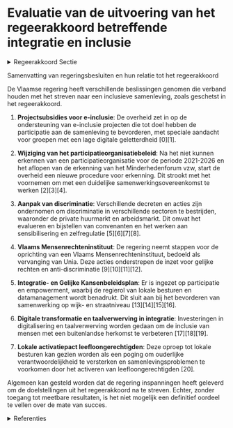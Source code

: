 # Evaluatie van de uitvoering van het regeerakkoord betreffende integratie en inclusie

<details>
        <summary>Regeerakkoord Sectie </summary>
        <p>1.2 Uitsluiting voorkomen, samenleven bevorderen Het Vlaamse integratiebeleid wil mensen niet aanspreken op hun etnisch-culturele herkomst, maar streeft integendeel naar een inclusieve samenleving. Initiatieven die zich terugplooien op etnisch-culturele afkomst en segregatie in de hand werken, worden daarbij niet meer gesubsi-dieerd vanuit de Vlaamse overheid. De erkenning van de huidige participatieorgani-satie loopt af in 2020. De Vlaamse overheid sluit een samenwerkingsovereenkomst met duidelijke doelstellingen af met een participatieorganisatie die expertise bundelt m.b.t. inclusie van mensen met een buitenlandse herkomst. Deze netwerkorga-nisatie adviseert overheid, bedrijven en middenveld. Buurtbewoners mee verantwoordelijk maken voor de zorg voor ‘hun’ plek kan een belangrijke sleutel zijn om samenlevingsproblemen te voorkomen. We stimuleren lokale besturen om hun burgers op wijk- en straatniveau te laten samenwerken aan netheid en veiligheid. Duidelijke afspraken hierover bevorderen het samenleven in de wijk. De ouderlijke verantwoordelijkheid wordt sterker in beeld gebracht, onder meer ten aanzien van de schoolloopbaan van kinderen. Dit vertaalt zich onder meer naar de aanwezigheid op ouder-contactdagen en samenwerking met welzijns- en justitiële organisaties. Gezinnen waarin de relatie tussen ouder en kind ernstig onder druk staat, worden begeleid. De expertise rond het inzetten van een lokaal fijnmazig netwerk en het werken rond positieve identiteitsvorming wordt verankerd en Vlaanderen-breed ingezet, in het bijzonder in het tegengaan van gewelddadige radicalisering en het versterken van inclusie. We blijven elke vorm van discriminatie bestrijden. We gaan verder in op de ingeslagen weg van sensibi-lisering, zelfregulering door de sectoren, opleiding en gerichte controles. Specifiek voor wat betreft de aanpak van discriminatie op de private huurmarkt, wordt de afgesloten convenant anti-discriminatie met de verhuurdersorganisaties op het einde geëvalueerd door alle ondertekenende partijen. Indien de evaluatie negatief zou zijn, bekijken we welke bijkomende stappen we moeten nemen. </p>
        </details> 

Samenvatting van regeringsbesluiten en hun relatie tot het regeerakkoord

De Vlaamse regering heeft verschillende beslissingen genomen die verband houden met het streven naar een inclusieve samenleving, zoals geschetst in het regeerakkoord. 

1. **Projectsubsidies voor e-inclusie**: De overheid zet in op de ondersteuning van e-inclusie projecten die tot doel hebben de participatie aan de samenleving te bevorderen, met speciale aandacht voor groepen met een lage digitale geletterdheid \[0\]\[1\].

2. **Wijziging van het participatieorganisatiebeleid**: Na het niet kunnen erkennen van een participatieorganisatie voor de periode 2021-2026 en het aflopen van de erkenning van het Minderhedenforum vzw, start de overheid een nieuwe procedure voor erkenning. Dit strookt met het voornemen om met een duidelijke samenwerkingsovereenkomst te werken \[2\]\[3\]\[4\].

3. **Aanpak van discriminatie**: Verschillende decreten en acties zijn ondernomen om discriminatie in verschillende sectoren te bestrijden, waaronder de private huurmarkt en arbeidsmarkt. Dit omvat het evalueren en bijstellen van convenanten en het werken aan sensibilisering en zelfregulatie \[5\]\[6\]\[7\]\[8\].

4. **Vlaams Mensenrechteninstituut**: De regering neemt stappen voor de oprichting van een Vlaams Mensenrechteninstituut, bedoeld als vervanging van Unia. Deze acties onderstrepen de inzet voor gelijke rechten en anti-discriminatie \[9\]\[10\]\[11\]\[12\].

5. **Integratie- en Gelijke Kansenbeleidsplan**: Er is ingezet op participatie en empowerment, waarbij de regierol van lokale besturen en datamanagement wordt benadrukt. Dit sluit aan bij het bevorderen van samenwerking op wijk- en straatniveau \[13\]\[14\]\[15\]\[16\].

6. **Digitale transformatie en taalverwerving in integratie**: Investeringen in digitalisering en taalverwerving worden gedaan om de inclusie van mensen met een buitenlandse herkomst te verbeteren \[17\]\[18\]\[19\].

7. **Lokale activatiepact leefloongerechtigden**: Deze oproep tot lokale besturen kan gezien worden als een poging om ouderlijke verantwoordelijkheid te versterken en samenlevingsproblemen te voorkomen door het activeren van leefloongerechtigden \[20\].

Algemeen kan gesteld worden dat de regering inspanningen heeft geleverd om de doelstellingen uit het regeerakkoord na te streven. Echter, zonder toegang tot meetbare resultaten, is het niet mogelijk een definitief oordeel te vellen over de mate van succes.

<details>
        <summary> Referenties</summary>
        **[\[0\]](http://themis.vlaanderen.be/id/nieuwsbrief-info/61E7C648364ED9000800020D)** : **(2022-01-21)** Vastleggen maatschappelijke uitdagingen in het kader van projectsubsidies sociaal-cultureel volwassenenwerk   De Vlaamse Regering wil binnen de projectregeling van het decreet sociaal- cultureel volwa... 

**[\[1\]](http://themis.vlaanderen.be/id/resource/5e5a8150-4925-11ec-94bb-99a9d1e168fe)** : **(2021-01-22)** Maatschappelijke uitdagingen projectsubsidies sociaal-cultureel volwassenenwerk: e-inclusie   De Vlaamse Regering keurt het voorstel goed met de  prioritaire maatschappelijke uitdagingen in het kader ... 

**[\[2\]](http://themis.vlaanderen.be/id/resource/c91922f0-4928-11ec-94bb-99a9d1e168fe)** : **(2020-06-26)** Participatieorganisatie integratie en inburgering: wijzigingsbesluit Voorontwerp van besluit van de Vlaamse Regering tot uitvoering van het decreet van 7 juni 2013 betreffende het Vlaamse integratie- ... 

**[\[3\]](http://themis.vlaanderen.be/id/resource/988320e0-4929-11ec-94bb-99a9d1e168fe)** : **(2020-05-08)** Participatieorganisaties integratie en inburgering: wijzigingsbesluit Voorontwerp van besluit van de Vlaamse Regering tot uitvoering van het decreet van 7 juni 2013 betreffende het Vlaamse integratie-... 

**[\[4\]](http://themis.vlaanderen.be/id/nieuwsbrief-info/61A09810364ED90008000140)** : **(2021-11-26)** Erkenning participatieorganisatie A. Ontwerpbesluit van de Vlaamse Regering tot erkenning van LEVL vzw als participatieorganisatie en tot het sluiten van een samenwerkingsovereenkomst met de participa... 

**[\[5\]](http://themis.vlaanderen.be/id/resource/adda5f70-4925-11ec-94bb-99a9d1e168fe)** : **(2020-12-18)** Aanpak van discriminatie binnen de sectoren 

**[\[6\]](http://themis.vlaanderen.be/id/nieuwsbericht/651AD51951A2D987E57E30E1)** : **(2023-10-06)** Wijziging Gelijkekansendecreet rond vier thema's: antidiscriminatiebeleid, horizontaal gelijkekansenbeleid, erkenning partnerorganisaties en toegankelijkheid gebouwen Voorontwerp van decreet tot wijzi... 

**[\[7\]](http://themis.vlaanderen.be/id/nieuwsbericht/6578585FE2E2C9E5814C0357)** : **(2023-12-15)** Wijziging Gelijkekansendecreet rond vier thema's: antidiscriminatiebeleid, horizontaal gelijkekansenbeleid, erkenning partnerorganisaties en toegankelijkheid gebouwen Ontwerpdecreet tot wijziging van ... 

**[\[8\]]** : **(2020-06-26)** Aanpak discriminatie   Motie tot besluit van het op 17 juni 2020 in plenaire vergadering gehouden actualiteitsdebat over het standpunt van de Vlaamse Regering inzake de aanpak van discriminatie op de ... 

**[\[9\]](http://themis.vlaanderen.be/id/nieuwsbrief-info/630F0A179531BD6B9732BE99)** : **(2022-09-02)** Opzegging van het samenwerkingsakkoord voor de oprichting van het interfederaal Centrum voor gelijke kansen en bestrijding van discriminatie en racisme   De Vlaamse Regering  beslist om het samenwerki... 

**[\[10\]](http://themis.vlaanderen.be/id/nieuwsbrief-info/62C6D5F58E6C4430A8897A65)** : **(2022-07-08)** Oprichtingsdecreet Vlaams Mensenrechteninstituut: opzeggen samenwerkingsakkoord Unia Bekrachtiging en afkondiging van het decreet tot machtiging aan de Vlaamse Regering om het samenwerkingsakkoord van... 

**[\[11\]](http://themis.vlaanderen.be/id/nieuwsbrief-info/6094DC6B364ED9000800013A)** : **(2021-05-07)** Wijziging integratie- en inburgeringsdecreet Ontwerpdecreet tot wijziging van het decreet van 7 juni 2013 betreffende het Vlaamse integratie- en inburgeringsbeleid  Na advies van de Raad van State ​ h... 

**[\[12\]](http://themis.vlaanderen.be/id/nieuwsbrief-info/623ADE3A6BB7B593CFC18DAD)** : **(2022-03-25)** Oprichtingsdecreet Vlaams Mensenrechteninstituut Voorontwerp van decreet tot oprichting van een Vlaams Mensenrechteninstituut  Na adviezen van van de SERV, van de Vlaamse Toezichtcommissie voor de ver... 

**[\[13\]](http://themis.vlaanderen.be/id/resource/0159b050-4927-11ec-94bb-99a9d1e168fe)** : **(2020-10-23)** Horizontaal Integratie- en Gelijke Kansenbeleidsplan 2020-2024: herverdelingsbesluit A. Ontwerp van beleidsplan B. Ontwerpbesluit van de Vlaamse Regering tot herverdeling vanuit een provisioneel kredi... 

**[\[14\]](http://themis.vlaanderen.be/id/nieuwsbericht/65818F9EE2E2C9E5814C22AC)** : **(2023-12-22)** Bevordering en ondersteuning Gelijkekansen- en diversiteitsbeleid in de Vlaamse administratie: wijzigingsbesluit Voorontwerp van besluit van de Vlaamse Regering tot wijziging van het besluit van de Vl... 

**[\[15\]](http://themis.vlaanderen.be/id/nieuwsbrief-info/62CD5EAD8E6C4430A8898859)** : **(2022-07-15)** Plan Vlaamse Veerkracht: voorwaarden subsidie gemeenten en steden voor uitrol e-inclusiebeleid Subsidiëring uitrol e-inclusiebeleid Ontwerpbesluit van de Vlaamse Regering houdende de bepaling van de v... 

**[\[16\]](http://themis.vlaanderen.be/id/nieuwsbericht/64A3E4942D77B42474D4F799)** : **(2023-07-07)** Voorontwerp van decreet Vlaams beleid voor preventie radicalisering, extremisme, terrorisme en negatieve polarisatie Voorontwerp van decreet over het Vlaamse beleid voor de preventie van gewelddadige ... 

**[\[17\]](http://themis.vlaanderen.be/id/nieuwsbrief-info/62CD317D8E6C4430A889877E)** : **(2022-07-15)** Plan Vlaamse Veerkracht: Digitaliseringsprojecten inburgering Digitalisering integratie en inburgering  De Vlaamse Regering  keurt de verdere concretisering van de inhoud en de herverdeling goed van d... 

**[\[18\]](http://themis.vlaanderen.be/id/nieuwsbrief-info/6374BDCA34B8770AF8FDE927)** : **(2022-11-18)** Plan Vlaamse Veerkracht: Digitalisering integratie en inburgering Digitalisering integratie en inburgering  In het kader van het project VV50 'Digitalisering Integratie en Inburgering' van het Relance... 

**[\[19\]](http://themis.vlaanderen.be/id/nieuwsbrief-info/61409E2F364ED900080001D5)** : **(2021-09-17)** Plan Vlaamse Veerkracht: Digitalisering integratie en inburgering Digitalisering integratie en inburgering  Het programma ‘Digitalisering Integratie en Inburgering’ geeft uitvoering aan de ambities ui... 

**[\[20\]](http://themis.vlaanderen.be/id/nieuwsbericht/64AE7A650592342F299DBA40)** : **(2023-07-14)** Oproep ‘Lokaal Activeringspact’ leefloongerechtigden   In het kader van de conceptnota 'Flankerende activeringsaanpak voor de verplichte inschrijving van leefloongerechtigden' keurt de Vlaamse Regerin... 
        </details> 

